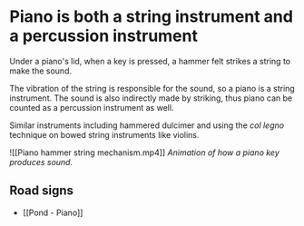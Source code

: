 # Piano is both a string instrument and a percussion instrument

Under a piano's lid, when a key is pressed, a hammer felt strikes a string to make the sound.

The vibration of the string is responsible for the sound, so a piano is a string instrument. The sound is also indirectly made by striking, thus piano can be counted as a percussion instrument as well.

Similar instruments including hammered dulcimer and using the _col legno_ technique on bowed string instruments like violins.

![[Piano hammer string mechanism.mp4]]
_Animation of how a piano key produces sound._

## Road signs

- [[Pond - Piano]]